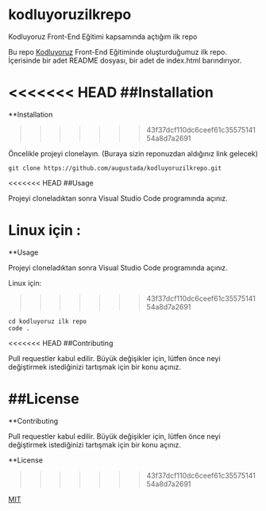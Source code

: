# kodluyoruzilkrepo
Kodluyoruz Front-End Eğitimi kapsamında açtığım ilk repo

Bu repo [Kodluyoruz](https://www.kodluyoruz.org) Front-End Eğitiminde oluşturduğumuz ilk repo. İçerisinde bir adet README dosyası, bir adet de index.html barındırıyor.

<<<<<<< HEAD
##Installation
=======
**Installation
>>>>>>> 43f37dcf110dc6ceef61c3557514154a8d7a2691

Öncelikle projeyi clonelayın. (Buraya sizin reponuzdan aldığınız link gelecek)

```
git clone https://github.com/augustada/kodluyoruzilkrepo.git

```

<<<<<<< HEAD
##Usage

Projeyi cloneladıktan sonra Visual Studio Code programında açınız.

Linux için :
=======
**Usage

Projeyi cloneladıktan sonra Visual Studio Code programında açınız.

Linux için:
>>>>>>> 43f37dcf110dc6ceef61c3557514154a8d7a2691

```
cd kodluyoruz ilk repo
code .
```

<<<<<<< HEAD
##Contributing

Pull requestler kabul edilir. Büyük değişikler için, lütfen önce neyi değiştirmek istediğinizi tartışmak için bir konu açınız.

##License
=======
**Contributing

Pull requestler kabul edilir. Büyük değişikler için, lütfen önce neyi değiştirmek istediğinizi tartışmak için bir konu açınız.

**License
>>>>>>> 43f37dcf110dc6ceef61c3557514154a8d7a2691

[MIT]()